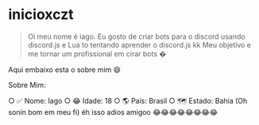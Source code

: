 # inicioxczt
>Oi meu nome é iago. Eu gosto de criar bots para o discord usando discord.js e Lua to tentando aprender o discord.js kk Meu objetivo e me tornar um profissional em cirar bots �

Aqui embaixo esta o sobre mim 😄

Sobre Mim:

○ ✅ Nome: Iago
○ 😂 Idade: 18
○ 🌎 País: Brasil
○ 🗺️ Estado: Bahia (Oh sonin bom em meu fi)
éh isso adios amigoo 😂😂😂😂😂😂😂😂

